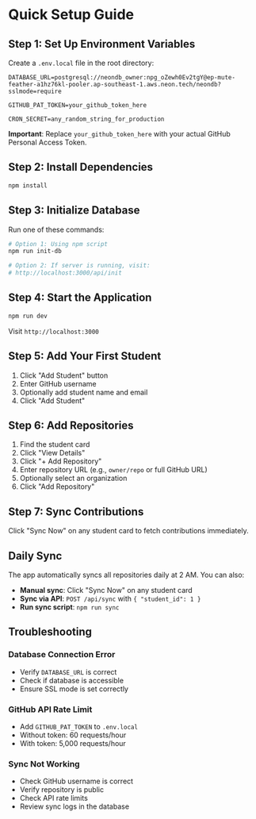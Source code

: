 # Quick Setup Guide

## Step 1: Set Up Environment Variables

Create a `.env.local` file in the root directory:

```env
DATABASE_URL=postgresql://neondb_owner:npg_oZewh0Ev2tgY@ep-mute-feather-a1hz76kl-pooler.ap-southeast-1.aws.neon.tech/neondb?sslmode=require

GITHUB_PAT_TOKEN=your_github_token_here

CRON_SECRET=any_random_string_for_production
```

**Important**: Replace `your_github_token_here` with your actual GitHub Personal Access Token.

## Step 2: Install Dependencies

```bash
npm install
```

## Step 3: Initialize Database

Run one of these commands:

```bash
# Option 1: Using npm script
npm run init-db

# Option 2: If server is running, visit:
# http://localhost:3000/api/init
```

## Step 4: Start the Application

```bash
npm run dev
```

Visit `http://localhost:3000`

## Step 5: Add Your First Student

1. Click "Add Student" button
2. Enter GitHub username
3. Optionally add student name and email
4. Click "Add Student"

## Step 6: Add Repositories

1. Find the student card
2. Click "View Details"
3. Click "+ Add Repository"
4. Enter repository URL (e.g., `owner/repo` or full GitHub URL)
5. Optionally select an organization
6. Click "Add Repository"

## Step 7: Sync Contributions

Click "Sync Now" on any student card to fetch contributions immediately.

## Daily Sync

The app automatically syncs all repositories daily at 2 AM. You can also:

- **Manual sync**: Click "Sync Now" on any student card
- **Sync via API**: `POST /api/sync` with `{ "student_id": 1 }`
- **Run sync script**: `npm run sync`

## Troubleshooting

### Database Connection Error

- Verify `DATABASE_URL` is correct
- Check if database is accessible
- Ensure SSL mode is set correctly

### GitHub API Rate Limit

- Add `GITHUB_PAT_TOKEN` to `.env.local`
- Without token: 60 requests/hour
- With token: 5,000 requests/hour

### Sync Not Working

- Check GitHub username is correct
- Verify repository is public
- Check API rate limits
- Review sync logs in the database
